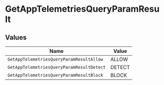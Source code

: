 # GetAppTelemetriesQueryParamResult


## Values

| Name                                      | Value                                     |
| ----------------------------------------- | ----------------------------------------- |
| `GetAppTelemetriesQueryParamResultAllow`  | ALLOW                                     |
| `GetAppTelemetriesQueryParamResultDetect` | DETECT                                    |
| `GetAppTelemetriesQueryParamResultBlock`  | BLOCK                                     |